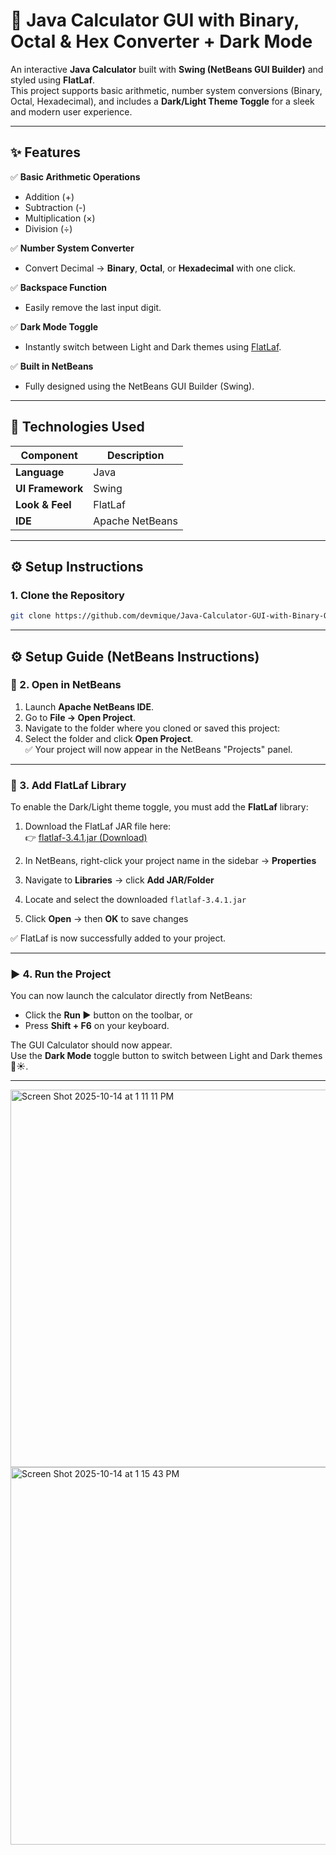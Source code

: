 # 🧮 Java Calculator GUI with Binary, Octal & Hex Converter + Dark Mode

An interactive **Java Calculator** built with **Swing (NetBeans GUI Builder)** and styled using **FlatLaf**.  
This project supports basic arithmetic, number system conversions (Binary, Octal, Hexadecimal), and includes a **Dark/Light Theme Toggle** for a sleek and modern user experience.

---

## ✨ Features

✅ **Basic Arithmetic Operations**
- Addition (+)  
- Subtraction (-)  
- Multiplication (×)  
- Division (÷)

✅ **Number System Converter**
- Convert Decimal → **Binary**, **Octal**, or **Hexadecimal** with one click.

✅ **Backspace Function**
- Easily remove the last input digit.

✅ **Dark Mode Toggle**
- Instantly switch between Light and Dark themes using [FlatLaf](https://www.formdev.com/flatlaf/).

✅ **Built in NetBeans**
- Fully designed using the NetBeans GUI Builder (Swing).

---

## 🧠 Technologies Used

| Component | Description |
|------------|--------------|
| **Language** | Java |
| **UI Framework** | Swing |
| **Look & Feel** | FlatLaf |
| **IDE** | Apache NetBeans |

---

## ⚙️ Setup Instructions

### 1. Clone the Repository
```bash
git clone https://github.com/devmique/Java-Calculator-GUI-with-Binary-Oct-Hex-Converter.git

```
---
## ⚙️ Setup Guide (NetBeans Instructions)

### 🧩 2. Open in NetBeans
1. Launch **Apache NetBeans IDE**.  
2. Go to **File → Open Project**.  
3. Navigate to the folder where you cloned or saved this project:  
4. Select the folder and click **Open Project**.  
✅ Your project will now appear in the NetBeans "Projects" panel.

---

### 🎨 3. Add FlatLaf Library
To enable the Dark/Light theme toggle, you must add the **FlatLaf** library:

1. Download the FlatLaf JAR file here:  
👉 [flatlaf-3.4.1.jar (Download)](https://repo1.maven.org/maven2/com/formdev/flatlaf/3.4.1/flatlaf-3.4.1.jar)

2. In NetBeans, right-click your project name in the sidebar → **Properties**  
3. Navigate to **Libraries** → click **Add JAR/Folder**  
4. Locate and select the downloaded `flatlaf-3.4.1.jar`  
5. Click **Open** → then **OK** to save changes  

✅ FlatLaf is now successfully added to your project.

---

### ▶️ 4. Run the Project
You can now launch the calculator directly from NetBeans:

- Click the **Run ▶️** button on the toolbar, or  
- Press **Shift + F6** on your keyboard.  

The GUI Calculator should now appear.  
Use the **Dark Mode** toggle button to switch between Light and Dark themes 🌙☀️.

---
<img width="576" height="604" alt="Screen Shot 2025-10-14 at 1 11 11 PM" src="https://github.com/user-attachments/assets/55d54a62-d4fe-4ca3-80b9-87990aa755f5" /> 
<img width="576" height="604" alt="Screen Shot 2025-10-14 at 1 15 43 PM" src="https://github.com/user-attachments/assets/ac517274-cc3a-4419-809c-a29a1e732bf4" />


